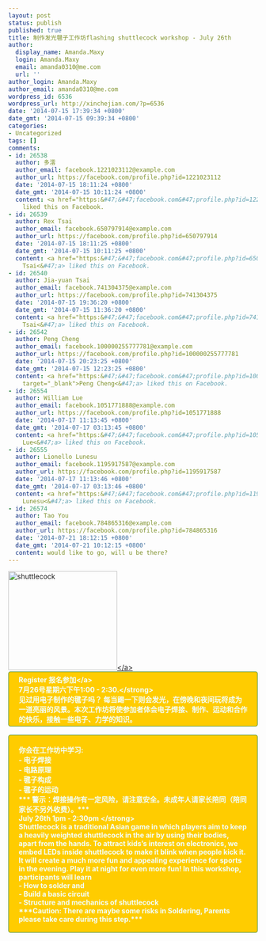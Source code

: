 ```yaml
---
layout: post
status: publish
published: true
title: 制作发光毽子工作坊flashing shuttlecock workshop - July 26th
author:
  display_name: Amanda.Maxy
  login: Amanda.Maxy
  email: amanda0310@me.com
  url: ''
author_login: Amanda.Maxy
author_email: amanda0310@me.com
wordpress_id: 6536
wordpress_url: http://xinchejian.com/?p=6536
date: '2014-07-15 17:39:34 +0800'
date_gmt: '2014-07-15 09:39:34 +0800'
categories:
- Uncategorized
tags: []
comments:
- id: 26538
  author: 多澐
  author_email: facebook.1221023112@example.com
  author_url: https://facebook.com/profile.php?id=1221023112
  date: '2014-07-15 18:11:24 +0800'
  date_gmt: '2014-07-15 10:11:24 +0800'
  content: <a href="https:&#47;&#47;facebook.com&#47;profile.php?id=1221023112" target="_blank">多澐<&#47;a>
    liked this on Facebook.
- id: 26539
  author: Rex Tsai
  author_email: facebook.650797914@example.com
  author_url: https://facebook.com/profile.php?id=650797914
  date: '2014-07-15 18:11:25 +0800'
  date_gmt: '2014-07-15 10:11:25 +0800'
  content: <a href="https:&#47;&#47;facebook.com&#47;profile.php?id=650797914" target="_blank">Rex
    Tsai<&#47;a> liked this on Facebook.
- id: 26540
  author: Jia-yuan Tsai
  author_email: facebook.741304375@example.com
  author_url: https://facebook.com/profile.php?id=741304375
  date: '2014-07-15 19:36:20 +0800'
  date_gmt: '2014-07-15 11:36:20 +0800'
  content: <a href="https:&#47;&#47;facebook.com&#47;profile.php?id=741304375" target="_blank">Jia-yuan
    Tsai<&#47;a> liked this on Facebook.
- id: 26542
  author: Peng Cheng
  author_email: facebook.100000255777781@example.com
  author_url: https://facebook.com/profile.php?id=100000255777781
  date: '2014-07-15 20:23:25 +0800'
  date_gmt: '2014-07-15 12:23:25 +0800'
  content: <a href="https:&#47;&#47;facebook.com&#47;profile.php?id=100000255777781"
    target="_blank">Peng Cheng<&#47;a> liked this on Facebook.
- id: 26554
  author: William Lue
  author_email: facebook.1051771888@example.com
  author_url: https://facebook.com/profile.php?id=1051771888
  date: '2014-07-17 11:13:45 +0800'
  date_gmt: '2014-07-17 03:13:45 +0800'
  content: <a href="https:&#47;&#47;facebook.com&#47;profile.php?id=1051771888" target="_blank">William
    Lue<&#47;a> liked this on Facebook.
- id: 26555
  author: Lionello Lunesu
  author_email: facebook.1195917587@example.com
  author_url: https://facebook.com/profile.php?id=1195917587
  date: '2014-07-17 11:13:46 +0800'
  date_gmt: '2014-07-17 03:13:46 +0800'
  content: <a href="https:&#47;&#47;facebook.com&#47;profile.php?id=1195917587" target="_blank">Lionello
    Lunesu<&#47;a> liked this on Facebook.
- id: 26574
  author: Tao You
  author_email: facebook.784865316@example.com
  author_url: https://facebook.com/profile.php?id=784865316
  date: '2014-07-21 18:12:15 +0800'
  date_gmt: '2014-07-21 10:12:15 +0800'
  content: would like to go, will u be there?
---
```

<p><a href="http:&#47;&#47;xinchejian.com&#47;wp-content&#47;uploads&#47;2014&#47;07&#47;shuttlecock.jpeg"><img src="http:&#47;&#47;xinchejian.com&#47;wp-content&#47;uploads&#47;2014&#47;07&#47;shuttlecock.jpeg" alt="shuttlecock" width="220" height="200" class="aligncenter size-full wp-image-6537" &#47;><&#47;a><br />
<a style="color: rgb(242, 255, 255); font-weight: 700; border: 1px solid rgb(74, 143, 50); border-top-left-radius: 4px; border-top-right-radius: 4px; border-bottom-right-radius: 4px; border-bottom-left-radius: 4px; cursor: pointer; display: inline-block; font-size: 14px; margin-bottom: 3px; overflow: visible; padding: 5px 20px 4px; text-decoration: none; background: rgb(255, 204, 0);" href="http:&#47;&#47;www.vasee.com&#47;event&#47;view.jsp?inid=ff80808146acac6f0147395ff0f5480a" target="_blank" id="ied_button_show" alt="报名参加发光毽子制作工作坊 flashing shuttlecock workshop" title="报名参加"> Register 报名参加<&#47;a><br />
<strong>7月26号星期六下午1:00 - 2:30.<&#47;strong><br />
见过用电子制作的毽子吗？ 每当踢一下则会发光，在傍晚和夜间玩将成为一道亮丽的风景。本次工作坊将使参加者体会电子焊接、制作、运动和合作的快乐，接触一些电子、力学的知识。</p>
<p>你会在工作坊中学习:<br />
- 电子焊接<br />
- 电路原理<br />
- 毽子构成<br />
- 毽子的运动<br />
***  警示：焊接操作有一定风险，请注意安全。未成年人请家长陪同（陪同家长不另外收费）。***<br />
<strong>July 26th 1pm - 2:30pm <&#47;strong><br />
Shuttlecock is a traditional Asian game in which players aim to keep a heavily weighted shuttlecock in the air by using their bodies, apart from the hands. To attract kids&rsquo;s interest on electronics, we embed LEDs inside shuttlecock to make it blink when people kick it. It will create a much more fun and appealing experience for sports in the evening. Play it at night for even more fun! In this workshop, participants will learn<br />
- How to solder and<br />
- Build a basic circuit<br />
- Structure and mechanics of shuttlecock<br />
***Caution:  There are maybe some risks in Soldering, Parents please take care during this step.***</p>
